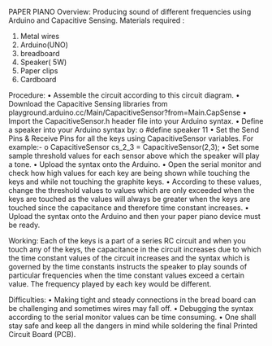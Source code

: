 PAPER PIANO
Overview: Producing sound of different frequencies using Arduino and Capacitive Sensing.
 Materials required : 
1.	Metal wires
2.	Arduino(UNO)
3.	breadboard
4.	Speaker( 5W)
5.	Paper clips
6.	Cardboard

 
  
   
  
  
   
   
  
 

 

Procedure: 
•	Assemble the circuit according to this circuit diagram. 
•	Download the Capacitive Sensing libraries from playground.arduino.cc/Main/CapacitiveSensor?from=Main.CapSense
•	 Import the CapacitiveSensor.h header file into your Arduino syntax.
•	Define a speaker into your Arduino syntax by:
o	#define speaker 11
•	Set the Send Pins & Receive Pins for all the keys using CapacitiveSensor variables. For example:-
o	CapacitiveSensor   cs_2_3 = CapacitiveSensor(2,3);
•	Set some sample threshold values for each sensor above which the speaker will play a tone.
•	Upload the syntax onto the Arduino.
•	Open the serial monitor and check how high values for each key are being shown while touching the keys and while not touching the graphite keys.
•	According to these values, change the threshold values to values which are only exceeded when the keys are touched as the values will always be greater when the keys are touched since the capacitance and therefore time constant increases.
•	Upload the syntax onto the Arduino and then your paper piano device must be ready.

Working:
Each of the keys is a part of a series RC circuit and when you touch any of the keys, the capacitance in the circuit increases due to which the time constant values of the circuit increases and the syntax which is governed by the time constants instructs the speaker to play sounds of particular frequencies when the time constant values exceed a certain value. The frequency played by each key would be different.

Difficulties:
•	Making tight and steady connections in the bread board can be challenging and sometimes wires may fall off.
•	Debugging the syntax according to the serial monitor values can be time consuming. 
•	One shall stay safe and keep all the dangers in mind while soldering the final Printed Circuit Board (PCB).





